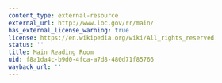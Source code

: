 ```yaml
---
content_type: external-resource
external_url: http://www.loc.gov/rr/main/
has_external_license_warning: true
license: https://en.wikipedia.org/wiki/All_rights_reserved
status: ''
title: Main Reading Room
uid: f8a1da4c-b9d0-4fca-a7d8-480d71f85766
wayback_url: ''
---
```

